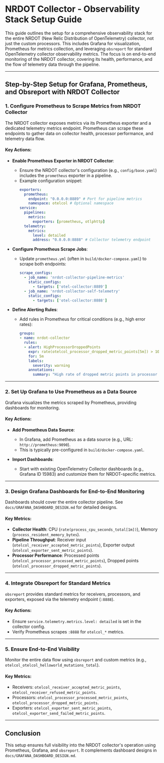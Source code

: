 # NRDOT Collector - Observability Stack Setup Guide

This guide outlines the setup for a comprehensive observability stack for the entire NRDOT (New Relic Distribution of OpenTelemetry) collector, not just the custom processors. This includes Grafana for visualization, Prometheus for metrics collection, and leveraging `obsreport` for standard OpenTelemetry collector observability metrics. The focus is on end-to-end monitoring of the NRDOT collector, covering its health, performance, and the flow of telemetry data through the pipeline.

---

## Step-by-Step Setup for Grafana, Prometheus, and Obsreport with NRDOT Collector

### 1. Configure Prometheus to Scrape Metrics from NRDOT Collector
The NRDOT collector exposes metrics via its Prometheus exporter and a dedicated telemetry metrics endpoint. Prometheus can scrape these endpoints to gather data on collector health, processor performance, and telemetry data flow.

#### Key Actions:
- **Enable Prometheus Exporter in NRDOT Collector**:
  - Ensure the NRDOT collector's configuration (e.g., `config/base.yaml`) includes the `prometheus` exporter in a pipeline.
  - Example configuration snippet:
    ```yaml
    exporters:
      prometheus:
        endpoint: "0.0.0.0:8889" # Port for pipeline metrics
        namespace: otelcol # Optional namespace
    service:
      pipelines:
        metrics:
          exporters: [prometheus, otlphttp]
      telemetry:
        metrics:
          level: detailed
          address: "0.0.0.0:8888" # Collector telemetry endpoint
    ```

- **Configure Prometheus Scrape Jobs**:
  - Update `prometheus.yml` (often in `build/docker-compose.yaml`) to scrape both endpoints:
    ```yaml
    scrape_configs:
      - job_name: 'nrdot-collector-pipeline-metrics'
        static_configs:
          - targets: ['otel-collector:8889']
      - job_name: 'nrdot-collector-self-telemetry'
        static_configs:
          - targets: ['otel-collector:8888']
    ```

- **Define Alerting Rules**:
  - Add rules in Prometheus for critical conditions (e.g., high error rates):
    ```yaml
    groups:
    - name: nrdot-collector
      rules:
      - alert: HighProcessorDroppedPoints
        expr: rate(otelcol_processor_dropped_metric_points[5m]) > 100
        for: 5m
        labels:
          severity: warning
        annotations:
          summary: "High rate of dropped metric points in processor {{ $labels.processor }}"
    ```

---

### 2. Set Up Grafana to Use Prometheus as a Data Source
Grafana visualizes the metrics scraped by Prometheus, providing dashboards for monitoring.

#### Key Actions:
- **Add Prometheus Data Source**:
  - In Grafana, add Prometheus as a data source (e.g., URL: `http://prometheus:9090`).
  - This is typically pre-configured in `build/docker-compose.yaml`.

- **Import Dashboards**:
  - Start with existing OpenTelemetry Collector dashboards (e.g., Grafana ID 15983) and customize them for NRDOT-specific metrics.

---

### 3. Design Grafana Dashboards for End-to-End Monitoring
Dashboards should cover the entire collector pipeline. See `docs/GRAFANA_DASHBOARD_DESIGN.md` for detailed designs.

#### Key Metrics:
- **Collector Health**: CPU (`rate(process_cpu_seconds_total[1m])`), Memory (`process_resident_memory_bytes`).
- **Pipeline Throughput**: Receiver input (`otelcol_receiver_accepted_metric_points`), Exporter output (`otelcol_exporter_sent_metric_points`).
- **Processor Performance**: Processed points (`otelcol_processor_processed_metric_points`), Dropped points (`otelcol_processor_dropped_metric_points`).

---

### 4. Integrate Obsreport for Standard Metrics
`obsreport` provides standard metrics for receivers, processors, and exporters, exposed via the telemetry endpoint (`:8888`).

#### Key Actions:
- Ensure `service.telemetry.metrics.level: detailed` is set in the collector config.
- Verify Prometheus scrapes `:8888` for `otelcol_*` metrics.

---

### 5. Ensure End-to-End Visibility
Monitor the entire data flow using `obsreport` and custom metrics (e.g., `otelcol_otelcol_helloworld_mutations_total`).

#### Key Metrics:
- Receivers: `otelcol_receiver_accepted_metric_points`, `otelcol_receiver_refused_metric_points`.
- Processors: `otelcol_processor_processed_metric_points`, `otelcol_processor_dropped_metric_points`.
- Exporters: `otelcol_exporter_sent_metric_points`, `otelcol_exporter_send_failed_metric_points`.

---

## Conclusion
This setup ensures full visibility into the NRDOT collector's operation using Prometheus, Grafana, and `obsreport`. It complements dashboard designs in `docs/GRAFANA_DASHBOARD_DESIGN.md`.